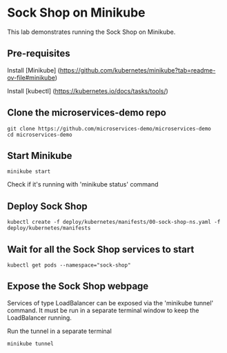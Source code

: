 # Sock Shop on Minikube
This lab demonstrates running the Sock Shop on Minikube.

## Pre-requisites
Install [Minikube] (https://github.com/kubernetes/minikube?tab=readme-ov-file#minikube)

Install [kubectl] (https://kubernetes.io/docs/tasks/tools/)

## Clone the microservices-demo repo
```
git clone https://github.com/microservices-demo/microservices-demo
cd microservices-demo
```

## Start Minikube
```
minikube start
```
Check if it's running with 'minikube status' command

## Deploy Sock Shop
```
kubectl create -f deploy/kubernetes/manifests/00-sock-shop-ns.yaml -f deploy/kubernetes/manifests
```

## Wait for all the Sock Shop services to start
```
kubectl get pods --namespace="sock-shop"
```

## Expose the Sock Shop webpage
Services of type LoadBalancer can be exposed via the 'minikube tunnel' command. It must be run in a separate terminal window to keep the LoadBalancer running.

Run the tunnel in a separate terminal
```
minikube tunnel
```





